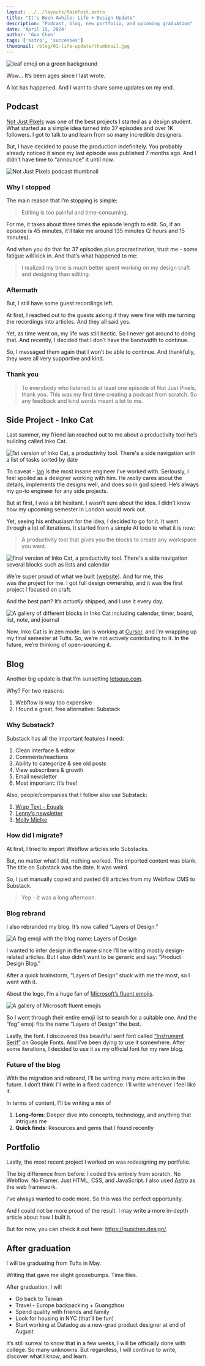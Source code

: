 ```yaml
---
layout: ../../layouts/MainPost.astro
title: "It's Been Awhile: Life + Design Update"
description: "Podcast, blog, new portfolio, and upcoming graduation"
date: 'April 15, 2024'
author: 'Guo Chen'  
tags: ['astro', 'successes']
thumbnail: /blog/01-life-update/thumbnail.jpg
---
```


![leaf emoji on a green background](/images/blog/01-life-update/thumbnail.jpg)


Wow… It’s been ages since I last wrote.

A lot has happened. And I want to share some updates on my end.

## Podcast

[Not Just Pixels](https://rss.com/podcasts/notjustpixels/) was one of the best projects I started as a design student. What started as a simple idea turned into 37 episodes and over 1K followers. I got to talk to and learn from so many incredible designers.

But, I have decided to pause the production indefinitely. You probably already noticed it since my last episode was published 7 months ago. And I didn’t have time to “announce” it until now.

![Not Just Pixels podcast thumbnail](/images/blog/01-life-update/podcast.jpg)

### Why I stopped

The main reason that I’m stopping is simple:

>Editing is too painful and time-consuming.
>

For me, it takes about three times the episode length to edit. So, if an episode is 45 minutes, it’ll take me around 135 minutes (2 hours and 15 minutes).

And when you do that for 37 episodes plus procrastination, trust me - some fatigue will kick in. And that’s what happened to me:

>I realized my time is much better spent working on my design craft and designing than editing.
>

### Aftermath

But, I still have some guest recordings left.

At first, I reached out to the guests asking if they were fine with me turning the recordings into articles. And they all said yes.

Yet, as time went on, my life was still hectic. So I never got around to doing that. And recently, I decided that I don’t have the bandwidth to continue.

So, I messaged them again that I won’t be able to continue. And thankfully, they were all very supportive and kind.

### Thank you

> To everybody who listened to at least one episode of Not Just Pixels, thank you. This was my first time creating a podcast from scratch. So any feedback and kind words meant a lot to me.
> 

## Side Project - Inko Cat

Last summer, my friend Ian reached out to me about a productivity tool he’s building called Inko Cat.

![1st version of Inko Cat, a productivity tool. There's a side navigation with a list of tasks sorted by date](/images/blog/01-life-update/ic-first.jpg)

To caveat - [Ian](https://twitter.com/shaoruu) is the most insane engineer I’ve worked with. Seriously, I feel spoiled as a designer working with him. He *really* cares about the details, implements the designs well, and does so in god speed. He’s always my go-to engineer for any side projects.

But at first, I was a bit hesitant. I wasn’t sure about the idea. I didn’t know how my upcoming semester in London would work out.

Yet, seeing his enthusiasm for the idea, I decided to go for it. It went through a lot of iterations. It started from a simple AI todo to what it is now: 

>A productivity tool that gives you the blocks to create any workspace you want.
>

![final version of Inko Cat, a productivity tool. There's a side navigation several blocks such as lists and calendar](/images/blog/01-life-update/ic-hero.jpg)

We’re super proud of what we built ([website](https://inko.cat/)). And for me, this was *the* project for me. I got full design ownership, and it was the first project I focused on craft.

And the best part? It’s *actually* shipped, and I use it every day.

![A gallery of different blocks in Inko Cat including calendar, timer, board, list, note, and journal](/images/blog/01-life-update/ic-blocks.jpg)

Now, Inko Cat is in zen mode. Ian is working at [Cursor](https://cursor.sh/), and I’m wrapping up my final semester at Tufts. So, we’re not actively contributing to it. In the future, we’re thinking of open-sourcing it.

## Blog

Another big update is that I’m sunsetting [letsguo.com](http://letsguo.com/).

Why? For two reasons:

1. Webflow is way too expensive
2. I found a great, free alternative: Substack

### Why Substack?

Substack has all the important features I need:

1. Clean interface & editor
2. Comments/reactions
3. Ability to categorize & see old posts
4. View subscribers & growth
5. Email newsletter
6. Most important: It’s free!

Also, people/companies that I follow also use Substack:

1. [Wrap Text - Equals](https://wrap-text.equals.com/)
2. [Lenny’s newsletter](https://www.lennysnewsletter.com/)
3. [Molly Mielke](https://milky.substack.com/)

### How did I migrate?

At first, I tried to import Webflow articles into Substacks.

But, no matter what I did, nothing worked. The imported content was blank. The title on Substack was the date. It was weird.

So, I just manually copied and pasted 68 articles from my Webflow CMS to Substack.

> Yep - it was a long afternoon.
>

### Blog rebrand

I also rebranded my blog. It’s now called “Layers of Design.”

![A fog emoji with the blog name: Layers of Design](/images/blog/01-life-update/layers-of-design.jpg)

I wanted to infer design in the name since I’ll be writing mostly design-related articles. But I also didn’t want to be generic and say: “Product Design Blog.”

After a quick brainstorm, “Layers of Design” stuck with me the most, so I went with it.

About the logo, I’m a huge fan of [Microsoft’s fluent emojis](https://github.com/microsoft/fluentui-emoji?tab=readme-ov-file).

![A gallery of Microsoft fluent emojis](/images/blog/01-life-update/microsoft.jpg)

So I went through their entire emoji list to search for a suitable one. And the “fog” emoji fits the name “Layers of Design” the best.

Lastly, the font. I discovered this beautiful serif font called [“Instrument Serif”](https://fonts.google.com/specimen/Instrument+Serif) on Google Fonts. And I’ve been dying to use it somewhere. After some iterations, I decided to use it as my official font for my new blog.

### Future of the blog

With the migration and rebrand, I’ll be writing many more articles in the future. I don’t think I’ll write in a fixed cadence. I’ll write whenever I feel like it.

In terms of content, I’ll be writing a mix of

1. **Long-form**: Deeper dive into concepts, technology, and anything that intrigues me
2. **Quick finds**: Resources and gems that I found recently

## Portfolio

Lastly, the most recent project I worked on was redesigning my portfolio.

The big difference from before: I coded this entirely from scratch. No Webflow. No Framer. Just HTML, CSS, and JavaScript. I also used [Astro](https://astro.build/) as the web framework.

I’ve always wanted to code more. So this was the perfect opportunity.

And I could not be more proud of the result. I may write a more in-depth article about how I built it.

But for now, you can check it out here: https://guochen.design/.

## After graduation

I will be graduating from Tufts in May.

Writing that gave me slight goosebumps. Time flies.

After graduation, I will

- Go back to Taiwan
- Travel - Europe backpacking + Guangzhou
- Spend quality with friends and family
- Look for housing in NYC (that’ll be fun)
- Start working at Datadog as a new-grad product designer at end of August

It’s still surreal to know that in a few weeks, I will be officially done with college. So many unknowns. But regardless, I will continue to write, discover what I know, and learn.